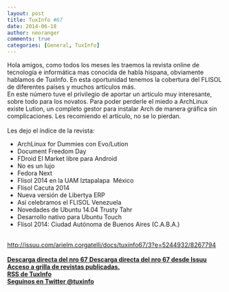 ```yaml
---
layout: post
title: TuxInfo #67
date: 2014-06-18
author: neoranger
comments: true
categories: [General, TuxInfo]
---
```

<span>Hola amigos, como todos los meses les traemos la revista online de tecnología e informática mas conocida de habla hispana, obviamente hablamos de TuxInfo. En esta oportunidad tenemos la cobertura del FLISOL de diferentes países y muchos artículos más.</span><br /><span>En este número tuve el privilegio de aportar un artículo muy interesante, sobre todo para los novatos. Para poder perderle el miedo a ArchLinux existe Lution, un completo gestor para instalar Arch de manera gráfica sin complicaciones. Les recomiendo el artículo, no se lo pierdan. </span><br /><span><br /></span><span>Les dejo el índice de la revista:</span><br /><ul><li><span>ArchLinux for Dummies con Evo/Lution</span></li><li><span>Document Freedom Day</span></li><li><span>F­Droid El Market libre para Android</span></li><li><span>No es un lujo</span></li><li><span>Fedora Next</span></li><li><span>Flisol 2014 en la UAM Iztapalapa ­ México</span></li><li><span>Flisol Cacuta 2014</span></li><li><span>Nueva versión de Libertya ERP</span></li><li><span>Así celebramos el FLISOL Venezuela</span></li><li><span>Novedades de Ubuntu 14.04 Trusty Tahr</span></li><li><span>Desarrollo nativo para Ubuntu Touch</span></li><li><span>Flisol 2014: Ciudad Autónoma de Buenos Aires (C.A.B.A.)</span></li></ul><span><br /></span><span>http://issuu.com/arielm.corgatelli/docs/tuxinfo67/3?e=5244932/8267794</span><br /><br /><span><a href="http://goo.gl/pF5DQP" target="_blank"><strong><strong>Descarga directa del nro 67</strong></strong></a></span><span><a href="http://issuu.com/arielm.corgatelli/docs/tuxinfo67" target="_blank"> <strong>Descarga directa del nro 67 desde Issuu</strong></a></span><br /><span></span><span><strong><a href="http://infosertec.loquefaltaba.com/" target="_blank">Acceso a grilla de revistas publicadas.</a><br /><a href="http://www.tuxinfo.com.ar/?feed=rss2" target="_blank">RSS de TuxInfo</a><br /><a href="http://www.twitter.com/tuxinfo" target="_blank">Seguinos en Twitter @tuxinfo</a></strong></span><br />
